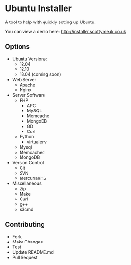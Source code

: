 Ubuntu Installer
=

A tool to help with quickly setting up Ubuntu.

You can view a demo here: http://installer.scottymeuk.co.uk

Options
-
- Ubuntu Versions: 
  - 12.04 
  - 12.10 
  - 13.04 (coming soon)
- Web Server
  - Apache
  - Nginx
- Server Software
  - PHP
    - APC
    - MySQL
    - Memcache
    - MongoDB
    - GD
    - Curl
  - Python
    - virtualenv
  - Mysql
  - Memcached
  - MongoDB
- Version Control
  - Git
  - SVN
  - Mercurial/HG
- Miscellaneous
  - Zip
  - Make
  - Curl
  - g++
  - s3cmd

Contributing
-
- Fork
- Make Changes
- Test
- Update README.md
- Pull Request
